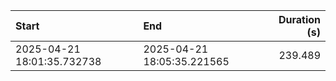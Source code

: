 | Start                      | End                        |   Duration (s) |
|:---------------------------|:---------------------------|---------------:|
| 2025-04-21 18:01:35.732738 | 2025-04-21 18:05:35.221565 |        239.489 |